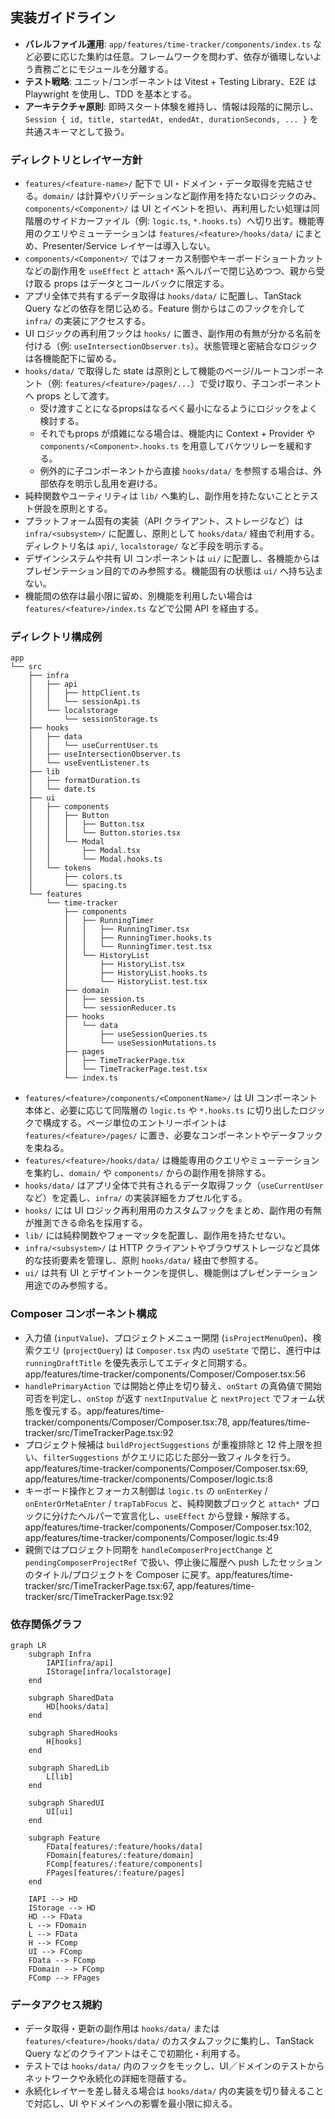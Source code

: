 ## 実装ガイドライン
- **バレルファイル運用**: `app/features/time-tracker/components/index.ts` など必要に応じた集約は任意。フレームワークを問わず、依存が循環しないよう責務ごとにモジュールを分離する。
- **テスト戦略**: ユニット/コンポーネントは Vitest + Testing Library、E2E は Playwright を使用し、TDD を基本とする。
- **アーキテクチャ原則**: 即時スタート体験を維持し、情報は段階的に開示し、`Session { id, title, startedAt, endedAt, durationSeconds, ... }` を共通スキーマとして扱う。

### ディレクトリとレイヤー方針
- `features/<feature-name>/` 配下で UI・ドメイン・データ取得を完結させる。`domain/` は計算やバリデーションなど副作用を持たないロジックのみ、`components/<Component>/` は UI とイベントを担い、再利用したい処理は同階層のサイドカーファイル（例: `logic.ts`, `*.hooks.ts`）へ切り出す。機能専用のクエリやミューテーションは `features/<feature>/hooks/data/` にまとめ、Presenter/Service レイヤーは導入しない。
- `components/<Component>/` ではフォーカス制御やキーボードショートカットなどの副作用を `useEffect` と `attach*` 系ヘルパーで閉じ込めつつ、親から受け取る props はデータとコールバックに限定する。
- アプリ全体で共有するデータ取得は `hooks/data/` に配置し、TanStack Query などの依存を閉じ込める。Feature 側からはこのフックを介して `infra/` の実装にアクセスする。
- UI ロジックの再利用フックは `hooks/` に置き、副作用の有無が分かる名前を付ける（例: `useIntersectionObserver.ts`）。状態管理と密結合なロジックは各機能配下に留める。
- `hooks/data/` で取得した state は原則として機能のページ/ルートコンポーネント（例: `features/<feature>/pages/...`）で受け取り、子コンポーネントへ props として渡す。
  - 受け渡すことになるpropsはなるべく最小になるようにロジックをよく検討する。
  - それでもprops が煩雑になる場合は、機能内に Context + Provider や `components/<Component>.hooks.ts` を用意してバケツリレーを緩和する。
  - 例外的に子コンポーネントから直接 `hooks/data/` を参照する場合は、外部依存を明示し乱用を避ける。
- 純粋関数やユーティリティは `lib/` へ集約し、副作用を持たないこととテスト併設を原則とする。
- プラットフォーム固有の実装（API クライアント、ストレージなど）は `infra/<subsystem>/` に配置し、原則として `hooks/data/` 経由で利用する。ディレクトリ名は `api/`, `localstorage/` など手段を明示する。
- デザインシステムや共有 UI コンポーネントは `ui/` に配置し、各機能からはプレゼンテーション目的でのみ参照する。機能固有の状態は `ui/` へ持ち込まない。
- 機能間の依存は最小限に留め、別機能を利用したい場合は `features/<feature>/index.ts` などで公開 API を経由する。

### ディレクトリ構成例
```
app
└── src
    ├── infra
    │   ├── api
    │   │   ├── httpClient.ts
    │   │   └── sessionApi.ts
    │   └── localstorage
    │       └── sessionStorage.ts
    ├── hooks
    │   ├── data
    │   │   └── useCurrentUser.ts
    │   ├── useIntersectionObserver.ts
    │   └── useEventListener.ts
    ├── lib
    │   ├── formatDuration.ts
    │   └── date.ts
    ├── ui
    │   ├── components
    │   │   ├── Button
    │   │   │   ├── Button.tsx
    │   │   │   └── Button.stories.tsx
    │   │   └── Modal
    │   │       ├── Modal.tsx
    │   │       └── Modal.hooks.ts
    │   └── tokens
    │       ├── colors.ts
    │       └── spacing.ts
    └── features
        └── time-tracker
            ├── components
            │   ├── RunningTimer
            │   │   ├── RunningTimer.tsx
            │   │   ├── RunningTimer.hooks.ts
            │   │   └── RunningTimer.test.tsx
            │   └── HistoryList
            │       ├── HistoryList.tsx
            │       ├── HistoryList.hooks.ts
            │       └── HistoryList.test.tsx
            ├── domain
            │   ├── session.ts
            │   └── sessionReducer.ts
            ├── hooks
            │   └── data
            │       ├── useSessionQueries.ts
            │       └── useSessionMutations.ts
            ├── pages
            │   ├── TimeTrackerPage.tsx
            │   └── TimeTrackerPage.test.tsx
            └── index.ts
```
- `features/<feature>/components/<ComponentName>/` は UI コンポーネント本体と、必要に応じて同階層の `logic.ts` や `*.hooks.ts` に切り出したロジックで構成する。ページ単位のエントリーポイントは `features/<feature>/pages/` に置き、必要なコンポーネントやデータフックを束ねる。
- `features/<feature>/hooks/data/` は機能専用のクエリやミューテーションを集約し、`domain/` や `components/` からの副作用を排除する。
- `hooks/data/` はアプリ全体で共有されるデータ取得フック（`useCurrentUser` など）を定義し、`infra/` の実装詳細をカプセル化する。
- `hooks/` には UI ロジック再利用用のカスタムフックをまとめ、副作用の有無が推測できる命名を採用する。
- `lib/` には純粋関数やフォーマッタを配置し、副作用を持たせない。
- `infra/<subsystem>/` は HTTP クライアントやブラウザストレージなど具体的な技術要素を管理し、原則 `hooks/data/` 経由で参照する。
- `ui/` は共有 UI とデザイントークンを提供し、機能側はプレゼンテーション用途でのみ参照する。

### Composer コンポーネント構成
- 入力値 (`inputValue`)、プロジェクトメニュー開閉 (`isProjectMenuOpen`)、検索クエリ (`projectQuery`) は `Composer.tsx` 内の `useState` で閉じ、進行中は `runningDraftTitle` を優先表示してエディタと同期する。app/features/time-tracker/components/Composer/Composer.tsx:56
- `handlePrimaryAction` では開始と停止を切り替え、`onStart` の真偽値で開始可否を判定し、`onStop` が返す `nextInputValue` と `nextProject` でフォーム状態を復元する。app/features/time-tracker/components/Composer/Composer.tsx:78, app/features/time-tracker/src/TimeTrackerPage.tsx:92
- プロジェクト候補は `buildProjectSuggestions` が重複排除と 12 件上限を担い、`filterSuggestions` がクエリに応じた部分一致フィルタを行う。app/features/time-tracker/components/Composer/Composer.tsx:69, app/features/time-tracker/components/Composer/logic.ts:8
- キーボード操作とフォーカス制御は `logic.ts` の `onEnterKey` / `onEnterOrMetaEnter` / `trapTabFocus` と、純粋関数ブロックと `attach*` ブロックに分けたヘルパーで宣言化し、`useEffect` から登録・解除する。app/features/time-tracker/components/Composer/Composer.tsx:102, app/features/time-tracker/components/Composer/logic.ts:49
- 親側ではプロジェクト同期を `handleComposerProjectChange` と `pendingComposerProjectRef` で扱い、停止後に履歴へ push したセッションのタイトル/プロジェクトを Composer に戻す。app/features/time-tracker/src/TimeTrackerPage.tsx:67, app/features/time-tracker/src/TimeTrackerPage.tsx:92

### 依存関係グラフ
```mermaid
graph LR
    subgraph Infra
        IAPI[infra/api]
        IStorage[infra/localstorage]
    end

    subgraph SharedData
        HD[hooks/data]
    end

    subgraph SharedHooks
        H[hooks]
    end

    subgraph SharedLib
        L[lib]
    end

    subgraph SharedUI
        UI[ui]
    end

    subgraph Feature
        FData[features/:feature/hooks/data]
        FDomain[features/:feature/domain]
        FComp[features/:feature/components]
        FPages[features/:feature/pages]
    end

    IAPI --> HD
    IStorage --> HD
    HD --> FData
    L --> FDomain
    L --> FData
    H --> FComp
    UI --> FComp
    FData --> FComp
    FDomain --> FComp
    FComp --> FPages
```

### データアクセス規約
- データ取得・更新の副作用は `hooks/data/` または `features/<feature>/hooks/data/` のカスタムフックに集約し、TanStack Query などのクライアントはそこで初期化・利用する。
- テストでは `hooks/data/` 内のフックをモックし、UI／ドメインのテストからネットワークや永続化の詳細を隠蔽する。
- 永続化レイヤーを差し替える場合は `hooks/data/` 内の実装を切り替えることで対応し、UI やドメインへの影響を最小限に抑える。
